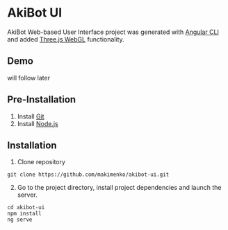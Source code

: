 # AkiBot UI

AkiBot Web-based User Interface project was generated with [Angular CLI](https://github.com/angular/angular-cli) and added [Three.js WebGL](https://github.com/mrdoob/three.js/) functionality.

## Demo
will follow later


## Pre-Installation
1. Install [Git](https://git-scm.com)
2. Install [Node.js](https://nodejs.org/en/download)

## Installation
1. Clone repository
```
git clone https://github.com/makimenko/akibot-ui.git
```

2. Go to the project directory, install project dependencies and launch the server.
```
cd akibot-ui
npm install
ng serve
```
